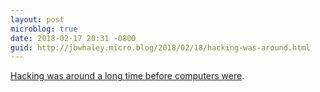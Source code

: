 ```yaml
---
layout: post
microblog: true
date: 2018-02-17 20:31 -0800
guid: http://jbwhaley.micro.blog/2018/02/18/hacking-was-around.html
---
```

[Hacking was around a long time before  computers were](https://thenextweb.com/contributors/2018/01/29/hackers-con-artists-perils-social-engineering/).

